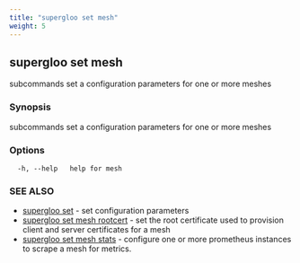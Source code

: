 ```yaml
---
title: "supergloo set mesh"
weight: 5
---
```

## supergloo set mesh

subcommands set a configuration parameters for one or more meshes

### Synopsis

subcommands set a configuration parameters for one or more meshes

### Options

```
  -h, --help   help for mesh
```

### SEE ALSO

* [supergloo set](../supergloo_set)	 - set configuration parameters
* [supergloo set mesh rootcert](../supergloo_set_mesh_rootcert)	 - set the root certificate used to provision client and server certificates for a mesh
* [supergloo set mesh stats](../supergloo_set_mesh_stats)	 - configure one or more prometheus instances to scrape a mesh for metrics.

